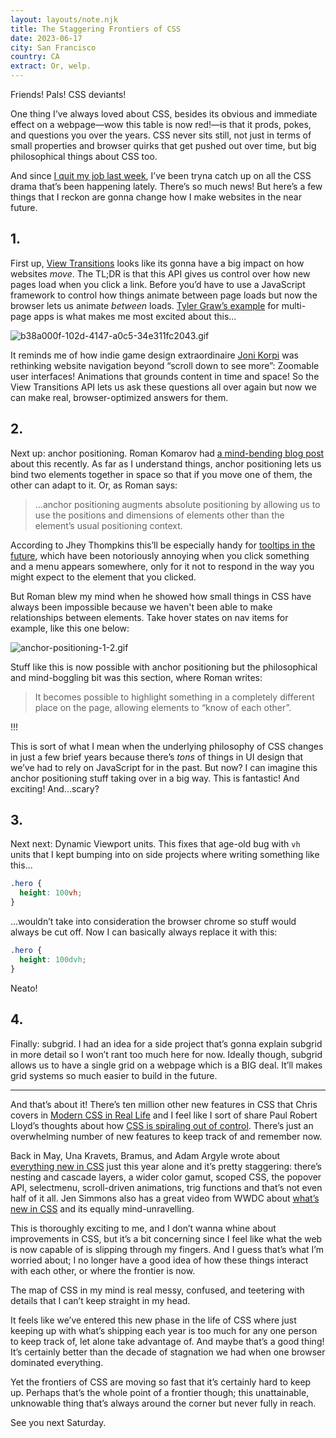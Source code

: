 ```yaml
---
layout: layouts/note.njk
title: The Staggering Frontiers of CSS
date: 2023-06-17
city: San Francisco
country: CA
extract: Or, welp.
---
```


Friends! Pals! CSS deviants!

One thing I’ve always loved about CSS, besides its obvious and immediate effect on a webpage—wow this table is now red!—is that it prods, pokes, and questions you over the years. CSS never sits still, not just in terms of small properties and browser quirks that get pushed out over time, but big philosophical things about CSS too.

And since [I quit my job last week](https://buttondown.email/robinrendle/archive/the-risks-of-staying-put/), I’ve been tryna catch up on all the CSS drama that’s been happening lately. There’s so much news! But here’s a few things that I reckon are gonna change how I make websites in the near future.

## 1.

First up, [View Transitions](https://developer.mozilla.org/en-US/docs/Web/API/View_Transitions_API) looks like its gonna have a big impact on how websites _move_. The TL;DR is that this API gives us control over how new pages load when you click a link. Before you’d have to use a JavaScript framework to control how things animate between page loads but now the browser lets us animate _between_ loads. [Tyler Graw’s example](https://tylergaw.com/blog/view-transitions-first-experiments-mpa/) for multi-page apps is what makes me most excited about this...

![b38a000f-102d-4147-a0c5-34e311fc2043.gif](https://buttondown-attachments.s3.us-west-2.amazonaws.com/images/ff0233ba-54aa-43df-92ad-fa00297fcf47.gif?w=960&fit=max)

It reminds me of how indie game design extraordinaire [Joni Korpi](https://jonikorpi.com/) was rethinking website navigation beyond “scroll down to see more”: Zoomable user interfaces! Animations that grounds content in time and space! So the View Transitions API lets us ask these questions all over again but now we can make real, browser-optimized answers for them.

## 2.

Next up: anchor positioning. Roman Komarov had [a mind-bending blog post](https://kizu.dev/anchor-positioning-experiments/) about this recently. As far as I understand things, anchor positioning lets us bind two elements together in space so that if you move one of them, the other can adapt to it. Or, as Roman says:

> ...anchor positioning augments absolute positioning by allowing us to use the positions and dimensions of elements other than the element’s usual positioning context.

According to Jhey Thompkins this’ll be especially handy for [tooltips in the future](https://developer.chrome.com/blog/tether-elements-to-each-other-with-css-anchor-positioning/), which have been notoriously annoying when you click something and a menu appears somewhere, only for it not to respond in the way you might expect to the element that you clicked.

But Roman blew my mind when he showed how small things in CSS have always been impossible because we haven't been able to make relationships between elements. Take hover states on nav items for example, like this one below:

![anchor-positioning-1-2.gif](https://buttondown-attachments.s3.us-west-2.amazonaws.com/images/63c806cd-6ff7-4681-ad0c-614228a1603d.gif?w=960&fit=max)

Stuff like this is now possible with anchor positioning but the philosophical and mind-boggling bit was this section, where Roman writes:

> It becomes possible to highlight something in a completely different place on the page, allowing elements to “know of each other”.

!!!

This is sort of what I mean when the underlying philosophy of CSS changes in just a few brief years because there’s _tons_ of things in UI design that we’ve had to rely on JavaScript for in the past. But now? I can imagine this anchor positioning stuff taking over in a big way. This is fantastic! And exciting! And...scary?

## 3.

Next next: Dynamic Viewport units. This fixes that age-old bug with `vh ` units that I kept bumping into on side projects where writing something like this...

```css
.hero {
  height: 100vh;
}
```

...wouldn’t take into consideration the browser chrome so stuff would always be cut off. Now I can basically always replace it with this:

```css
.hero {
  height: 100dvh;
}
```

Neato!

## 4.

Finally: subgrid. I had an idea for a side project that’s gonna explain subgrid in more detail so I won’t rant too much here for now. Ideally though, subgrid allows us to have a single grid on a webpage which is a BIG deal. It’ll makes grid systems so much easier to build in the future.

---

And that’s about it! There’s ten million other new features in CSS that Chris covers in [Modern CSS in Real Life](https://chriscoyier.net/2023/06/06/modern-css-in-real-life/) and I feel like I sort of share Paul Robert Lloyd’s thoughts about how [CSS is spiraling out of control](https://paulrobertlloyd.com/2023/162/a1/css_day/). There’s just an overwhelming number of new features to keep track of and remember now.

Back in May, Una Kravets, Bramus, and Adam Argyle wrote about [everything new in CSS](https://developer.chrome.com/blog/whats-new-css-ui-2023/) just this year alone and it’s pretty staggering: there’s nesting and cascade layers, a wider color gamut, scoped CSS, the popover API, selectmenu, scroll-driven animations, trig functions and that’s not even half of it all. Jen Simmons also has a great video from WWDC about [what’s new in CSS](https://developer.apple.com/videos/play/wwdc2023/10121/?time=353) and its equally mind-unravelling.

This is thoroughly exciting to me, and I don’t wanna whine about improvements in CSS, but it’s a bit concerning since I feel like what the web is now capable of is slipping through my fingers. And I guess that’s what I’m worried about; I no longer have a good idea of how these things interact with each other, or where the frontier is now.

The map of CSS in my mind is real messy, confused, and teetering with details that I can’t keep straight in my head.

It feels like we’ve entered this new phase in the life of CSS where just keeping up with what’s shipping each year is too much for any one person to keep track of, let alone take advantage of. And maybe that’s a good thing! It’s certainly better than the decade of stagnation we had when one browser dominated everything.

Yet the frontiers of CSS are moving so fast that it’s certainly hard to keep up. Perhaps that’s the whole point of a frontier though; this unattainable, unknowable thing that’s always around the corner but never fully in reach.

See you next Saturday. <br/>
